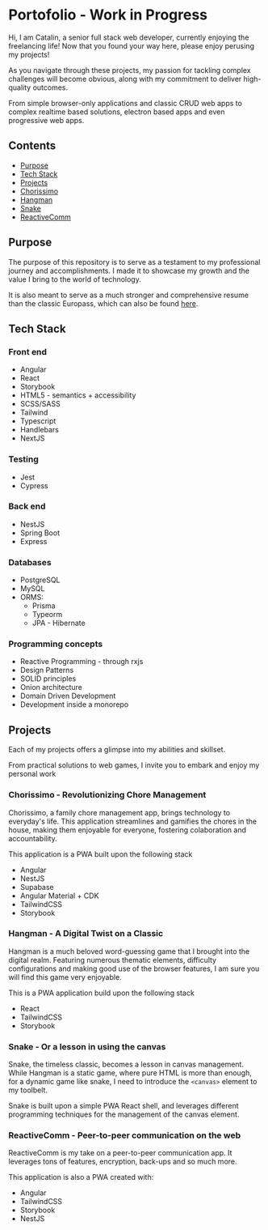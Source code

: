 # Portofolio - Work in Progress

Hi, I am Catalin, a senior full stack web developer, currently enjoying the freelancing life! Now that you found your way here, please enjoy perusing my projects!

As you navigate through these projects, my passion for tackling complex challenges will become obvious, along with my commitment to deliver high-quality outcomes.

From simple browser-only applications and classic CRUD web apps to complex realtime based solutions, electron based apps and even progressive web apps.

## Contents

- [Purpose](#purpose)
- [Tech Stack](#tech-stack)
- [Projects](#projects)
- [Chorissimo](#chorissimo---revolutionizing-chore-management)
- [Hangman](#hangman---a-digital-twist-on-a-classic)
- [Snake](#snake---or-a-lesson-in-using-the-canvas)
- [ReactiveComm](#reactivecomm---peer-to-peer-communication-on-the-web)

## Purpose

The purpose of this repository is to serve as a testament to my professional journey and accomplishments. I made it to showcase my growth and the value I bring to the world of technology.

It is also meant to serve as a much stronger and comprehensive resume than the classic Europass, which can also be found [here](https://github.com/catalin-tc/portofolio/files/12405576/CV.Ciurte.Tudor.Catalin.pdf).

## Tech Stack

### Front end

- Angular
- React
- Storybook
- HTML5 - semantics + accessibility
- SCSS/SASS
- Tailwind
- Typescript
- Handlebars
- NextJS

### Testing

- Jest
- Cypress

### Back end

- NestJS
- Spring Boot
- Express

### Databases

- PostgreSQL
- MySQL
- ORMS:
  - Prisma
  - Typeorm
  - JPA - Hibernate

### Programming concepts

- Reactive Programming - through rxjs
- Design Patterns
- SOLID principles
- Onion architecture
- Domain Driven Development
- Development inside a monorepo

## Projects

Each of my projects offers a glimpse into my abilities and skillset.

From practical solutions to web games, I invite you to embark and enjoy my personal work

### Chorissimo - Revolutionizing Chore Management

Chorissimo, a family chore management app, brings technology to everyday's life. This application streamlines and gamifies the chores in the house, making them enjoyable for everyone, fostering colaboration and accountability.

This application is a PWA built upon the following stack

- Angular
- NestJS
- Supabase
- Angular Material + CDK
- TailwindCSS
- Storybook

### Hangman - A Digital Twist on a Classic

Hangman is a much beloved word-guessing game that I brought into the digital realm. Featuring numerous thematic elements, difficulty configurations and making good use of the browser features, I am sure you will find this game very enjoyable.

This is a PWA application build upon the following stack

- React
- TailwindCSS
- Storybook

### Snake - Or a lesson in using the canvas

Snake, the timeless classic, becomes a lesson in canvas management. While Hangman is a static game, where pure HTML is more than enough, for a dynamic game like snake, I need to introduce the `<canvas>` element to my toolbelt.

Snake is built upon a simple PWA React shell, and leverages different programming techniques for the management of the canvas element.

### ReactiveComm - Peer-to-peer communication on the web

ReactiveComm is my take on a peer-to-peer communication app. It leverages tons of features, encryption, back-ups and so much more.

This application is also a PWA created with:

- Angular
- TailwindCSS
- Storybook
- NestJS
